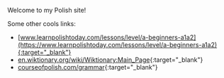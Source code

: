 Welcome to my Polish site!

Some other cools links:

* [www.learnpolishtoday.com/lessons/level/a-beginners-a1a2](https://www.learnpolishtoday.com/lessons/level/a-beginners-a1a2){:target="_blank"}
* [en.wiktionary.org/wiki/Wiktionary:Main_Page](https://en.wiktionary.org/wiki/Wiktionary:Main_Page){:target="_blank"}
* [courseofpolish.com/grammar](https://courseofpolish.com/grammar){:target="_blank"}

